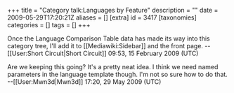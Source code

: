 +++
title = "Category talk:Languages by Feature"
description = ""
date = 2009-05-29T17:20:21Z
aliases = []
[extra]
id = 3417
[taxonomies]
categories = []
tags = []
+++

Once the Language Comparison Table data has made its way into this category tree, I'll add it to [[Mediawiki:Sidebar]] and the front page. --[[User:Short Circuit|Short Circuit]] 09:53, 15 February 2009 (UTC)

Are we keeping this going? It's a pretty neat idea. I think we need named parameters in the language template though. I'm not so sure how to do that. --[[User:Mwn3d|Mwn3d]] 17:20, 29 May 2009 (UTC)
